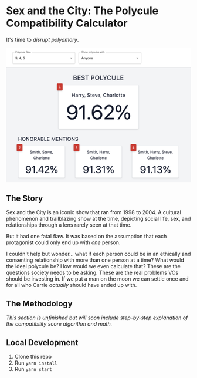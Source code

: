 # Sex and the City: The Polycule Compatibility Calculator

It's time to _disrupt polyamory_.

![Screenshot of dashboard showing that Harry, Steve, and Charlotte are the best polycule](dashboard-screenshot.png)

## The Story

Sex and the City is an iconic show that ran from 1998 to 2004. A cultural phenomenon and trailblazing show at the time, depicting social life, sex, and relationships through a lens rarely seen at that time.

But it had one fatal flaw. It was based on the assumption that each protagonist could only end up with _one_ person.

I couldn't help but wonder... what if each person could be in an ethically and consenting relationship with more than one person at a time? What would the ideal polycule be? How would we even calculate that? These are the questions society needs to be asking. These are the real problems VCs should be investing in. If we put a man on the moon we can settle once and for all who Carrie _actually_ should have ended up with.

## The Methodology

_This section is unfinished but will soon include step-by-step explanation of the compatibility score algorithm and math._

## Local Development

1. Clone this repo
2. Run `yarn install`
3. Run `yarn start`
